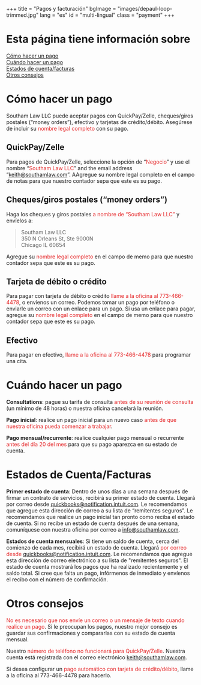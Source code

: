 +++
title = "Pagos y facturación"
bgImage = "images/depaul-loop-trimmed.jpg"
lang = "es"
id = "multi-lingual"
class = "payment"
+++

# Esta página tiene información sobre

<a href = "#how-to-make-a-payment">Cómo hacer un pago</a><br>
<a href = "#when-to-make-a-payment">Cuándo hacer un pago</a><br>
<a href = "#account-statements/invoices">Estados de cuenta/facturas</a><br>
<a href = "#when-to-make-a-payment">Otros consejos</a><br>

# Cómo hacer un pago

Southam Law LLC puede aceptar pagos con QuickPay/Zelle, cheques/giros postales (“money orders”), efectivo y tarjetas de crédito/débito. Asegúrese de incluir su <font color="#E52426"> nombre legal completo </font> con su pago.


## QuickPay/Zelle

Para pagos de QuickPay/Zelle, seleccione la opción de “<font color="#E52426">Negocio</font>” y use el nombre “<font color="#E52426">Southam Law LLC</font>” and the email address “<font color="#E52426">keith@southamlaw.com</font>”. AAgregue su nombre legal completo en el campo de notas para que nuestro contador sepa que este es su pago.

## Cheques/giros postales (“money orders”)

Haga los cheques y giros postales <font color="#E52426">a nombre de “Southam Law LLC”</font> y envíelos a:

 > Southam Law LLC   
 > 350 N Orleans St, Ste 9000N  
 > Chicago IL 60654  

Agregue su <font color="#E52426">nombre legal completo</font> en el campo de memo para que nuestro contador sepa que este es su pago.

## Tarjeta de débito o crédito

Para pagar con tarjeta de débito o crédito <font color="#E52426">llame a la oficina al 773-466-4478</font>, o envíenos un correo. Podemos tomar un pago por teléfono o enviarle un correo con un enlace para un pago. Si usa un enlace para pagar, agregue su <font color="#E52426">nombre legal completo</font> en el campo de memo para que nuestro contador sepa que este es su pago.

## Efectivo

Para pagar en efectivo, <font color="#E52426">llame a la oficina al 773-466-4478</font> para programar una cita.

# Cuándo hacer un pago

<b>Consultations</b>: pague su tarifa de consulta <font color="#E52426">antes de su reunión de consulta</font> (un mínimo de 48 horas) o nuestra oficina cancelará la reunión.

<b>Pago inicial</b>: realice un pago inicial para un nuevo caso <font color="#E52426">antes de que nuestra oficina pueda comenzar a trabajar</font>.

<b>Pago mensual/recurrente</b>: realice cualquier pago mensual o recurrente <font color="#E52426">antes del día 20 del mes</font> para que su pago aparezca en su estado de cuenta.

# Estados de Cuenta/Facturas

<b>Primer estado de cuenta</b>: Dentro de unos días a una semana después de firmar un contrato de servicios, recibirá su primer estado de cuenta. Llegará por correo desde <font color="#E52426">quickbooks@notification.intuit.com</font>. Le recomendamos que agregue esta dirección de correo a su lista de “remitentes seguros”. Le recomendamos que realice un pago inicial tan pronto como reciba el estado de cuenta. Si no recibe un estado de cuenta después de una semana, comuníquese con nuestra oficina por correo a info@southamlaw.com.

<b>Estados de cuenta mensuales</b>: Si tiene un saldo de cuenta, cerca del comienzo de cada mes, recibirá un estado de cuenta. Llegará <font color="#E52426">por correo desde quickbooks@notification.intuit.com</font>. Le recomendamos que agregue esta dirección de correo electrónico a su lista de "remitentes seguros". El estado de cuenta mostrará los pagos que ha realizado recientemente y el saldo total. Si cree que falta un pago, infórmenos de inmediato y envíenos el recibo con el número de confirmación.

# Otros consejos

<font color="#E52426">No es necesario que nos envíe un correo o un mensaje de texto cuando realice un pago</font>. Si le preocupan los pagos, nuestro mejor consejo es guardar sus confirmaciones y compararlas con su estado de cuenta mensual.

Nuestro <font color="#E52426">número de teléfono no funcionará para QuickPay/Zelle</font>. Nuestra cuenta está registrada con el correo electrónico keith@southamlaw.com.

Si desea configurar un <font color="#E52426">pago automático con tarjeta de crédito/débito</font>, llame a la oficina al 773-466-4478 para hacerlo.
